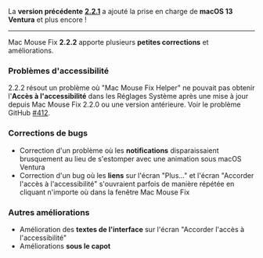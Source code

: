 La **version précédente** [**2.2.1**](https://github.com/noah-nuebling/mac-mouse-fix/releases/tag/2.2.1) a ajouté la prise en charge de **macOS 13 Ventura** et plus encore !

---

Mac Mouse Fix **2.2.2** apporte plusieurs **petites corrections** et améliorations.

### Problèmes d'accessibilité

2.2.2 résout un problème où "Mac Mouse Fix Helper" ne pouvait pas obtenir l'**Accès à l'accessibilité** dans les Réglages Système après une mise à jour depuis Mac Mouse Fix 2.2.0 ou une version antérieure. Voir le problème GitHub [#412](https://github.com/noah-nuebling/mac-mouse-fix/issues/412).

### Corrections de bugs

- Correction d'un problème où les **notifications** disparaissaient brusquement au lieu de s'estomper avec une animation sous macOS Ventura
- Correction d'un bug où les **liens** sur l'écran "Plus..." et l'écran "Accorder l'accès à l'accessibilité" s'ouvraient parfois de manière répétée en cliquant n'importe où dans la fenêtre Mac Mouse Fix

### Autres améliorations

- Amélioration des **textes de l'interface** sur l'écran "Accorder l'accès à l'accessibilité"
- Améliorations **sous le capot**